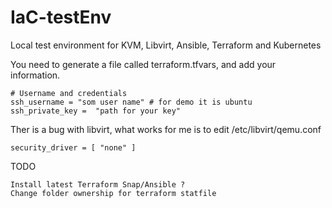 # IaC-testEnv
Local test environment for KVM, Libvirt, Ansible, Terraform and Kubernetes

You need to generate a file called terraform.tfvars, and add your information.

    # Username and credentials
    ssh_username = "som user name" # for demo it is ubuntu
    ssh_private_key =  "path for your key"


Ther is a bug with libvirt, what works for me is to edit /etc/libvirt/qemu.conf

    security_driver = [ "none" ]


TODO

    Install latest Terraform Snap/Ansible ?
    Change folder ownership for terraform statfile
